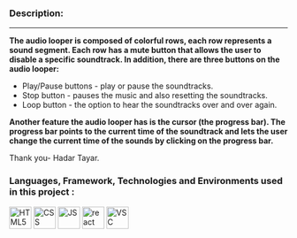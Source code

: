 ### Description:
****
**The audio looper is composed of colorful rows, each row represents a sound segment. 
Each row has a mute button that allows the user to disable a specific soundtrack. 
In addition, there are three buttons on the audio looper:**

- Play/Pause buttons - play or pause the soundtracks.
- Stop button - pauses the music and also resetting the soundtracks.
- Loop button - the option to hear the soundtracks over and over again.

**Another feature the audio looper has is the cursor (the progress bar). 
The progress bar points to the current time of the soundtrack and lets the user change the current time of the sounds by clicking on the progress bar.**

Thank you- Hadar Tayar.

### Languages, Framework, Technologies and Environments used in this project : 
<div>
  <img src="https://img.icons8.com/color/30/html-5.png" title="HTML5" **alt="HTML5" width="40" height="40"/>
  <img src="https://img.icons8.com/color/30/css.png" title="CSS" **alt="CSS" width="40" height="40"/>
  <img src="https://img.icons8.com/color/452/javascript--v1.png" title="JS" **alt="JS" width="40" height="40"/>
  <img src="https://img.icons8.com/officel/344/react.png" title="react" **alt="react" width="40" height="40"/>
  <img src="https://img.icons8.com/color/30/visual-studio-code-2019.png" title="VSC" **alt="VSC" width="40" height="40"/>
</div>
